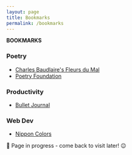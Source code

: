```yaml
---
layout: page
title: Bookmarks
permalink: /bookmarks
---
```


<b>BOOKMARKS</b>

### Poetry

- [Charles Baudlaire's Fleurs du Mal](https://fleursdumal.org/)
- [Poetry Foundation](https://www.poetryfoundation.org/)

### Productivity

- [Bullet Journal](https://bulletjournal.com/)

### Web Dev

- [Nippon Colors](https://nipponcolors.com/)

🚧 Page in progress - come back to visit later! 😉

<style>
  .wrapper {
    max-width: 58em;
  }
</style>